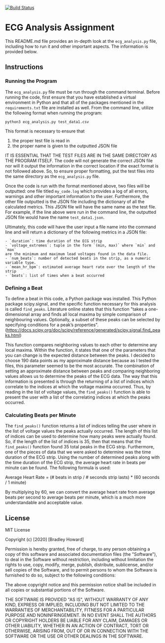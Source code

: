 [![Build Status](https://travis-ci.com/BME547-Summer2020/ecg-analysis-bradhoward1.svg?token=sKsYGbJ1i9ydp1r9jhAy&branch=master)](https://travis-ci.com/BME547-Summer2020/ecg-analysis-bradhoward1)
# ECG Analysis Assignment

This README.md file provides an in-depth look at the `ecg_analysis.py` file, including how to run it and other important aspects. The information is provided below.

## Instructions

### Running the Program

The `ecg_analysis.py` file must be run through the command terminal. Before running the code, first ensure that you have established a virtual environment in Python and that all of the packages mentioned in the `requirements.txt` file are installed as well.
From the command line, utilize the following format when running the program:

`python3 ecg_analysis.py test_data1.csv`

This format is necessary to ensure that
1. the proper test file is read in
2. the proper name is given to the outputted JSON file

IT IS ESSENTIAL THAT THE TEST FILES ARE IN THE SAME DIRECTORY AS THE PROGRAM ITSELF. The code will not generate the correct JSON file nor will it output the information in the correct location if the exact format is not followed above. So, to ensure proper formatting, put the test files into the same directory as the `ecg_analysis.py` file.

Once the code is run with the format mentioned above, two files will be outputted: one file titled `my_code.log` which provides a log of all errors, warnings and other important information to the user. Furthermore, the other file outputted is the JSON file including the dictionary of all the calculated metrics. This JSON file will have the same name as the test file. For example, if the line above were run in the command line, the outputted JSON file would have the name `test_data1.json`.

Ultimately, this code will have the user input a file name into the command line and will return a dictionary of the following metrics in a JSON file:

    - `duration`: time duration of the ECG strip
    - `voltage_extremes`: tuple in the form `(min, max)` where `min` and `max`
    are the minimum and maximum lead voltages found in the data file.      
    - `num_beats`: number of detected beats in the strip, as a numeric variable type.
    - `mean_hr_bpm`: estimated average heart rate over the length of the strip  
    - `beats`: list of times when a beat occurred

### Defining a Beat

To define a beat in this code, a Python package was installed. This Python package scipy.signal, and the specific function necessary for this analysis is called `find_peaks`. Literature online states that this function "takes a one-dimensional array and finds all local maxima by simple comparison of neighbouring values. Optionally, a subset of these peaks can be selected by specifying conditions for a peak’s properties".
(https://docs.scipy.org/doc/scipy/reference/generated/scipy.signal.find_peaks.html)

This function compares neighboring values to each other to determine any local maxima. Within the function, it states that one of the parameters that you can change is the expected distance between the peaks. I decided to choose 190 data points as my approximate distance because as I tested the files, this parameter seemed to be the most accurate. The combination of setting an approximate distance between peaks and comparing neighboring values allows us to determine the peaks of the ECG data. The way that this information is presented is through the returning of a list of indices which correlate to the indices at which the voltage maxima occurred. Thus, by reading in the list of voltage values, the `find_peaks()` function is able to present the user with a list of the correlating indices at which the peaks occurred.

### Calculating Beats per Minute

The `find_peaks()` function returns a list of indices telling the user where in the list of voltage values the peaks actually occurred. The length of this list of indices can be used to determine how many peaks were actually found. So, if the length of the list of indices is 35, then that means that the `find_peaks()` function found 35 total peaks in the ECG strip. Furthermore, one of the pieces of data that we were asked to determine was the time duration of the ECG strip. Using the number of determined peaks along with the time duration of the ECG strip, the average heart rate in beats per minute can be found. The following formula is used:

Average Heart Rate = (# beats in strip / # seconds strip lasts) * (60 seconds / 1 minute)

By multiplying by 60, we can convert the average heart rate from average beats per second to average beats per minute, which is a much more understandable and acceptable value.

## License

MIT License

Copyright (c) [2020] [Bradley Howard]

Permission is hereby granted, free of charge, to any person obtaining a copy
of this software and associated documentation files (the "Software"), to deal
in the Software without restriction, including without limitation the rights
to use, copy, modify, merge, publish, distribute, sublicense, and/or sell
copies of the Software, and to permit persons to whom the Software is
furnished to do so, subject to the following conditions:

The above copyright notice and this permission notice shall be included in all
copies or substantial portions of the Software.

THE SOFTWARE IS PROVIDED "AS IS", WITHOUT WARRANTY OF ANY KIND, EXPRESS OR
IMPLIED, INCLUDING BUT NOT LIMITED TO THE WARRANTIES OF MERCHANTABILITY,
FITNESS FOR A PARTICULAR PURPOSE AND NONINFRINGEMENT. IN NO EVENT SHALL THE
AUTHORS OR COPYRIGHT HOLDERS BE LIABLE FOR ANY CLAIM, DAMAGES OR OTHER
LIABILITY, WHETHER IN AN ACTION OF CONTRACT, TORT OR OTHERWISE, ARISING FROM,
OUT OF OR IN CONNECTION WITH THE SOFTWARE OR THE USE OR OTHER DEALINGS IN THE
SOFTWARE.
